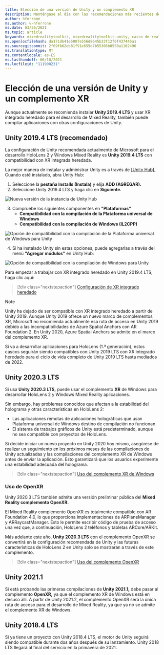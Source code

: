 ```yaml
---
title: Elección de una versión de Unity y un complemento XR
description: Manténgase al día con las recomendaciones más recientes de los complementos de Unity y XR para el desarrollo de aplicaciones holoLens.
author: hferrone
ms.author: v-hferrone
ms.date: 03/26/2021
ms.topic: article
keywords: mixedrealitytoolkit, mixedrealitytoolkit-unity, casco de realidad mixta, casco de realidad mixta de Windows, casco de realidad virtual, unity
ms.openlocfilehash: da171db41e508fe556d8645b23f12f6f437446a1
ms.sourcegitcommit: 2f69fb62eb81f91e655d7b55306b0550a1162496
ms.translationtype: MT
ms.contentlocale: es-ES
ms.lasthandoff: 06/10/2021
ms.locfileid: "111908231"
---
```

# <a name="choosing-a-unity-version-and-xr-plugin"></a>Elección de una versión de Unity y un complemento XR

Aunque actualmente se recomienda instalar **Unity 2019.4 LTS** y usar XR integrado heredado para el desarrollo de Mixed Reality, también puede compilar aplicaciones con otras configuraciones de Unity.

## <a name="unity-20194-lts-recommended"></a>Unity 2019.4 LTS (recomendado)

La configuración de Unity recomendada actualmente de Microsoft para el desarrollo HoloLens 2 y Windows Mixed Reality es **Unity 2019.4 LTS** con compatibilidad con XR integrada heredada.

La mejor manera de instalar y administrar Unity es a través de <a href="https://unity3d.com/get-unity/download" target="_blank">[Unity Hub].</a> Cuando esté instalado, abra Unity Hub:

1. Seleccione la **pestaña Installs (Instala)** y elija **ADD (AGREGAR).**
2. Seleccione Unity 2019.4 LTS y haga clic en **Siguiente.**

![Nueva versión de la instancia de Unity Hub](images/unity-hub-img-01.png)

3. Compruebe los siguientes componentes en **"Plataformas"**
    * **Compatibilidad con la compilación de la Plataforma universal de Windows** 
    * **Compatibilidad con la compilación de Windows (IL2CPP)**

![Opción de compatibilidad con la compilación de la Plataforma universal de Windows para Unity](../images/Unity_Install_Option_UWP.png)

4. Si ha instalado Unity sin estas opciones, puede agregarlas a través del menú **"Agregar módulos"** en Unity Hub:

![Opción de compatibilidad con la compilación de Windows para Unity](../images/Unity_Install_Option_UWP2.png)

Para empezar a trabajar con XR integrado heredado en Unity 2019.4 LTS, haga clic aquí:

> [!div class="nextstepaction"]
> [Configuración de XR integrado heredado](legacy-xr-support.md)

> [!NOTE]
> Unity ha dejado de ser compatible con XR integrado heredado a partir de Unity 2019.  Aunque Unity 2019 ofrece un nuevo marco de complementos XR, Microsoft no recomienda actualmente esa ruta de acceso en Unity 2019 debido a las incompatibilidades de Azure Spatial Anchors con AR Foundation 2.  En Unity 2020, Azure Spatial Anchors se admite en el marco del complemento XR.

Si va a desarrollar aplicaciones para HoloLens (1.ª generación), estos cascos seguirán siendo compatibles con Unity 2019 LTS con XR integrado heredado para el ciclo de vida completo de Unity 2019 LTS hasta mediados de 2022.

## <a name="unity-20203-lts"></a>Unity 2020.3 LTS 

Si usa **Unity 2020.3 LTS,** puede usar el complemento **XR** de Windows para desarrollar HoloLens 2 y Windows Mixed Reality aplicaciones.

Sin embargo, hay problemas conocidos que afectan a la estabilidad del holograma y otras características en HoloLens 2: 

* Las aplicaciones remotas de aplicaciones holográficas que usan Plataforma universal de Windows destino de compilación no funcionan.
* El sistema de trabajos gráficos de Unity está predeterminado, aunque no sea compatible con proyectos de HoloLens.

Si decide iniciar un nuevo proyecto en Unity 2020 hoy mismo, asegúrese de realizar un seguimiento en los próximos meses de las compilaciones de Unity actualizadas y las compilaciones del complemento XR de Windows antes de enviar la aplicación.  Esto garantizará que los usuarios experimente una estabilidad adecuada del holograma.

> [!div class="nextstepaction"]
> [Uso del complemento XR de Windows](windows-xr-plugin.md)

### <a name="using-openxr"></a>Uso de OpenXR

Unity 2020.3 LTS también admite una versión preliminar pública del **Mixed Reality complemento OpenXR.**

El Mixed Reality complemento OpenXR es totalmente compatible con AR Foundation 4.0, lo que proporciona implementaciones de ARPlaneManager y ARRaycastManager. Esto le permite escribir código de prueba de acceso una vez que, a continuación, HoloLens 2 teléfonos y tabletas ARCore/ARKit. 

Más adelante este año, **Unity 2020.3 LTS** con el complemento OpenXR se convertirá en la configuración recomendada de Unity y las futuras características de HoloLens 2 en Unity solo se mostrarán a través de este complemento.

> [!div class="nextstepaction"]
> [Uso del complemento OpenXR](openxr-getting-started.md)

## <a name="unity-20211"></a>Unity 2021.1

Si está probando las primeras compilaciones de **Unity 2021.1,** debe pasar al complemento **OpenXR,** ya que el complemento XR de Windows está en desuso allí.  A partir de Unity 2021.2, el complemento OpenXR será la única ruta de acceso para el desarrollo de Mixed Reality, ya que ya no se admite el complemento XR de Windows.

## <a name="unity-20184-lts"></a>Unity 2018.4 LTS

Si ya tiene un proyecto con Unity 2018.4 LTS, el motor de Unity seguirá siendo compatible durante dos años después de su lanzamiento.  Unity 2018 LTS llegará al final del servicio en la primavera de 2021.